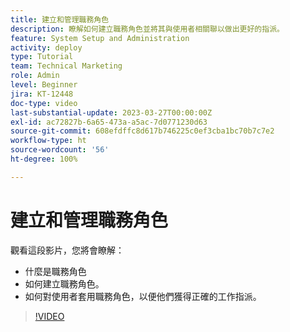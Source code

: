 ```yaml
---
title: 建立和管理職務角色
description: 瞭解如何建立職務角色並將其與使用者相關聯以做出更好的指派。
feature: System Setup and Administration
activity: deploy
type: Tutorial
team: Technical Marketing
role: Admin
level: Beginner
jira: KT-12448
doc-type: video
last-substantial-update: 2023-03-27T00:00:00Z
exl-id: ac72827b-6a65-473a-a5ac-7d0771230d63
source-git-commit: 608efdffc8d617b746225c0ef3cba1bc70b7c7e2
workflow-type: ht
source-wordcount: '56'
ht-degree: 100%

---
```


# 建立和管理職務角色

觀看這段影片，您將會瞭解：

* 什麼是職務角色
* 如何建立職務角色。
* 如何對使用者套用職務角色，以便他們獲得正確的工作指派。

>[!VIDEO](https://video.tv.adobe.com/v/3416966/?quality=12&learn=on&enablevpops)

